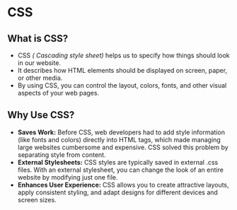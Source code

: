# CSS 
## What is CSS?
-  CSS *( Cascading style sheet)* helps us to specify how things should look in our website.
-  It describes how HTML elements should be displayed on screen, paper, or other media.
-  By using CSS, you can control the layout, colors, fonts, and other visual aspects of your web pages.
## Why Use CSS?
-  **Saves Work:** Before CSS, web developers had to add style information (like fonts and colors) directly into HTML tags, which made managing large websites cumbersome and expensive. CSS solved this problem by separating style from content.
-  **External Stylesheets:** CSS styles are typically saved in external .css files. With an external stylesheet, you can change the look of an entire website by modifying just one file.
-  **Enhances User Experience:** CSS allows you to create attractive layouts, apply consistent styling, and adapt designs for different devices and screen sizes.
